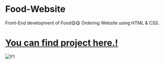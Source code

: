 # Food-Website
Front-End development of Food😋😋 Ordering Website using HTML &amp; CSS.
# [You can find project here.!](file:///C:/Users/hp/OneDrive/Desktop/File%20Handling/food-order/index.html)
![F1](https://user-images.githubusercontent.com/86605435/152658157-0e59f4d0-b9dc-4cd9-ae36-81f6bf8937d2.png)
